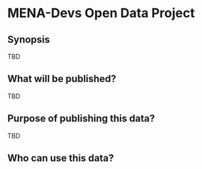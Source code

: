 # MENA-Devs Open Data Project
## Synopsis

TBD

## What will be published?

TBD

## Purpose of publishing this data?

TBD

## Who can use this data? 
